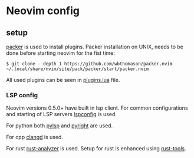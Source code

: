 # Neovim config

## setup
[packer](https://github.com/wbthomason/packer.nvim) is used to install plugins.
Packer installation on UNIX, needs to be done before starting neovim for the fist time:
```
$ git clone --depth 1 https://github.com/wbthomason/packer.nvim ~/.local/share/nvim/site/pack/packer/start/packer.nvim
```

All used plugins can be seen in [plugins.lua](lua/plugins.lua) file.
### LSP config
Neovim versions 0.5.0+ have built in lsp client. For common configurations and starting of LSP servers
[lspconfig](https://github.com/neovim/nvim-lspconfig) is used.

For python both [pylsp](https://github.com/python-lsp/python-lsp-server) and
[pyright](https://github.com/microsoft/pyright) are used.

For cpp [clangd](https://clangd.llvm.org/) is used.

For rust [rust-analyzer](https://github.com/rust-analyzer/rust-analyzer) is used.
Setup for rust is enhanced using [rust-tools](https://github.com/simrat39/rust-tools.nvim). 

